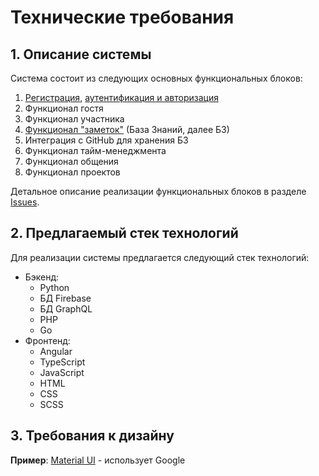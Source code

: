 # Технические требования

## 1. Описание системы

Система состоит из следующих основных функциональных блоков:

1. [Регистрация](https://github.com/TVP-Support/activista/issues/14), [аутентификация и авторизация](https://github.com/TVP-Support/activista/issues/12)
2. Функционал гостя
3. Функционал участника
4. [Функционал "заметок"](https://github.com/TVP-Support/activista/issues/13) (База Знаний, далее БЗ)
5. Интеграция с GitHub для хранения БЗ
6. Функционал тайм-менеджмента
7. Функционал общения
8. Функционал проектов

Детальное описание реализации функциональных блоков в разделе [Issues](https://github.com/TVP-Support/activista/issues).

## 2. Предлагаемый стек технологий

Для реализации системы предлагается следующий стек технологий:

- Бэкенд:
  - Python
  - БД Firebase
  - БД GraphQL
  - PHP
  - Go
- Фронтенд:
  - Angular
  - TypeScript
  - JavaScript
  - HTML
  - CSS
  - SCSS

## 3. Требования к дизайну

**Пример**: [Material UI](https://material.angular.io/) -  использует Google
